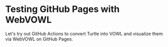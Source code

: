 # Testing GitHub Pages with WebVOWL

Let's try out GitHub Actions to convert Turtle into VOWL and visualize them via WebVOWL on GitHub Pages.
